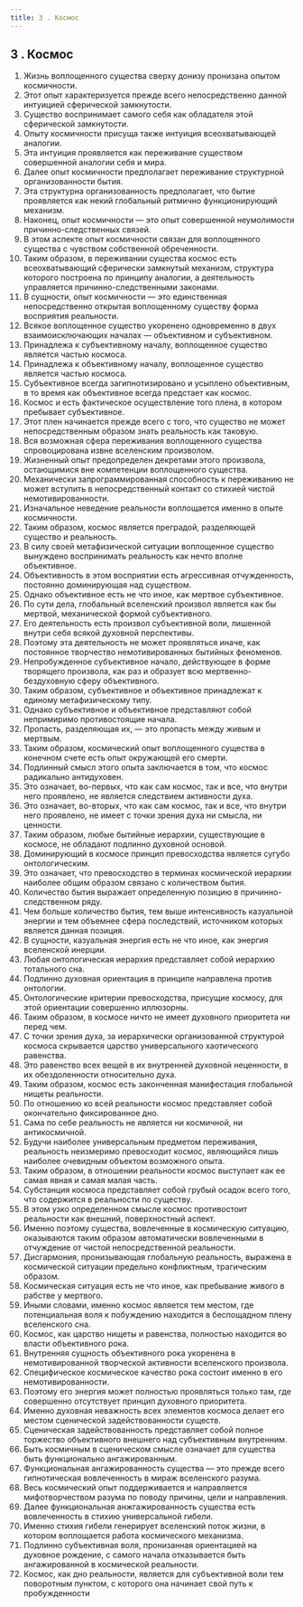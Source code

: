 ```yaml
---
title: 3 . Космос
---
```


## 3 . Космос
1. Жизнь воплощенного существа сверху донизу пронизана опытом космичности.
2. Этот опыт характеризуется прежде всего непосредственно данной интуицией сферической замкнутости.
3. Существо воспринимает самого себя как обладателя этой сферической замкнутости.
4. Опыту космичности присуща также интуиция всеохватывающей аналогии.
5. Эта интуиция проявляется как переживание существом совершенной аналогии себя и мира.
6. Далее опыт космичности предполагает переживание структурной организованности бытия.
7. Эта структурна организованность предполагает, что бытие проявляется как некий глобальный ритмично функционирующий механизм.
8. Наконец, опыт космичности — это опыт совершенной неумолимости причинно-следственных связей.
9. В этом аспекте опыт космичности связан для воплощенного существа с чувством собственной обреченности.
10. Таким образом, в переживании существа космос есть всеохватывающий сферически замкнутый механизм, структура которого построена по принципу аналогии, а деятельность управляется причинно-следственными законами.
11. В сущности, опыт космичности — это единственная непосредственно открытая воплощенному существу форма восприятия реальности.
12. Всякое воплощенное существо укоренено одновременно в двух взаимоисключающих началах — объективном и субъективном.
13. Принадлежа к субъективному началу, воплощенное существо является частью космоса.
14. Принадлежа к объективному началу, воплощенное существо является частью космоса.
15. Субъективное всегда загипнотизировано и усыплено объективным, в то время как объективное всегда предстает как космос.
16. Космос и есть фактическое осуществление того плена, в котором пребывает субъективное.
17. Этот плен начинается прежде всего с того, что существо не может непосредственным образом знать реальность как таковую.
18. Вся возможная сфера переживания воплощенного существа спровоцирована извне вселенским произволом.
19. Жизненный опыт предопределен декретами этого произвола, остающимися вне компетенции воплощенного существа.
20. Механически запрограммированная способность к переживанию не может вступить в непосредственный контакт со стихией чистой немотивированности.
21. Изначальное неведение реальности воплощается именно в опыте космичности.
22. Таким образом, космос является преградой, разделяющей существо и реальность.
23. В силу своей метафизической ситуации воплощенное существо вынуждено воспринимать реальность как нечто вполне объективное.
24. Объективность в этом восприятии есть агрессивная отчужденность, постоянно доминирующая над существом.
25. Однако объективное есть не что иное, как мертвое субъективное.
26. По сути дела, глобальный вселенский произвол является как бы мертвой, механической формой субъективного.
27. Его деятельность есть произвол субъективной воли, лишенной внутри себя всякой духовной перспективы.
28. Поэтому эта деятельность не может проявляться иначе, как постоянное творчество немотивированных бытийных феноменов.
29. Непробужденное субъективное начало, действующее в форме творящего произвола, как раз и образует всю мертвенно-бездуховную сферу объективного.
30. Таким образом, субъективное и объективное принадлежат к единому метафизическому типу.
31. Однако субъективное и объективное представляют собой непримиримо противостоящие начала.
32. Пропасть, разделяющая их, — это пропасть между живым и мертвым.
33. Таким образом, космический опыт воплощенного существа в конечном счете есть опыт окружающей его смерти.
34. Подлинный смысл этого опыта заключается в том, что космос радикально антидуховен.
35. Это означает, во-первых, что как сам космос, так и все, что внутри него проявлено, не является следствием активности духа.
36. Это означает, во-вторых, что как сам космос, так и все, что внутри него проявлено, не имеет с точки зрения духа ни смысла, ни ценности.
37. Таким образом, любые бытийные иерархии, существующие в космосе, не обладают подлинно духовной основой.
38. Доминирующий в космосе принцип превосходства является сугубо онтологическим.
39. Это означает, что превосходство в терминах космической иерархии наиболее общим образом связано с количеством бытия.
40. Количество бытия выражает определенную позицию в причинно-следственном ряду.
41. Чем больше количество бытия, тем выше интенсивность казуальной энергии и тем объемнее сфера последствий, источником которых является данная позиция.
42. В сущности, казуальная энергия есть не что иное, как энергия вселенской инерции.
43. Любая онтологическая иерархия представляет собой иерархию тотального сна.
44. Подлинно духовная ориентация в принципе направлена против онтологии.
45. Онтологические критерии превосходства, присущие космосу, для этой ориентации совершенно иллюзорны.
46. Таким образом, в космосе ничто не имеет духовного приоритета ни перед чем.
47. С точки зрения духа, за иерархически организованной структурой космоса скрывается царство универсального хаотического равенства.
48. Это равенство всех вещей в их внутренней духовной неценности, в их обездоленности относительно духа.
49. Таким образом, космос есть законченная манифестация глобальной нищеты реальности.
50. По отношению ко всей реальности космос представляет собой окончательно фиксированное дно.
51. Сама по себе реальность не является ни космичной, ни антикосмичной.
52. Будучи наиболее универсальным предметом переживания, реальность неизмеримо превосходит космос, являющийся лишь наиболее очевидным объектом возможного опыта.
53. Таким образом, в отношении реальности космос выступает как ее самая явная и самая малая часть.
54. Субстанция космоса представляет собой грубый осадок всего того, что содержится в реальности по существу.
55. В этом узко определенном смысле космос противостоит реальности как внешний, поверхностный аспект.
56. Именно поэтому существа, вовлеченные в космическую ситуацию, оказываются таким образом автоматически вовлеченными в отчуждение от чистой непосредственной реальности.
57. Дисгармония, пронизывающая глобальную реальность, выражена в космической ситуации предельно конфликтным, трагическим образом.
58. Космическая ситуация есть не что иное, как пребывание живого в рабстве у мертвого.
59. Иными словами, именно космос является тем местом, где потенциальная воля к побуждению находится в беспощадном плену вселенского сна.
60. Космос, как царство нищеты и равенства, полностью находится во власти объективного рока.
61. Внутренняя сущность объективного рока укоренена в немотивированной творческой активности вселенского произвола.
62. Специфическое космическое качество рока состоит именно в его немотивированности.
63. Поэтому его энергия может полностью проявляться только там, где совершенно отсутствует принцип духовного приоритета.
64. Именно духовная неважность всех элементов космоса делает его местом сценической задействованности существ.
65. Сценическая задействованность представляет собой полное торжество объективного внешнего над субъективным внутренним.
66. Быть космичным в сценическом смысле означает для существа быть функционально ангажированным.
67. Функциональная ангажированность существа — это прежде всего гипнотическая вовлеченность в мираж вселенского разума.
68. Весь космический опыт поддерживается и направляется мифотворчеством разума по поводу причины, цели и направления.
69. Далее функциональная анжгажированность существа есть вовлеченность в стихию универсальной гибели.
70. Именно стихия гибели генерирует вселенский поток жизни, в котором воплощается работа космического механизма.
71. Подлинно субъективная воля, пронизанная ориентацией на духовное рождение, с самого начала отказывается быть ангажированной в космической реальности.
72. Космос, как дно реальности, является для субъективной воли тем поворотным пунктом, с которого она начинает свой путь к пробужденности



